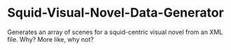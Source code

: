 # Squid-Visual-Novel-Data-Generator
Generates an array of scenes for a squid-centric visual novel from an XML file. Why? More like, why not? 
